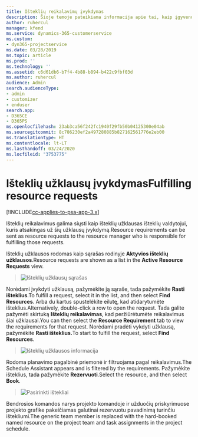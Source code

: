 ```yaml
---
title: Išteklių reikalavimų įvykdymas
description: Šioje temoje pateikiama informacija apie tai, kaip įgyvendinti išteklių reikalavimus.
author: ruhercul
manager: kfend
ms.service: dynamics-365-customerservice
ms.custom:
- dyn365-projectservice
ms.date: 03/28/2019
ms.topic: article
ms.prod: ''
ms.technology: ''
ms.assetid: c6d61db6-b7f4-4b88-b894-b422c9fbf03d
ms.author: ruhercul
audience: Admin
search.audienceType:
- admin
- customizer
- enduser
search.app:
- D365CE
- D365PS
ms.openlocfilehash: 23ab3ca56f242fc1940f29fb50b04125300e04ab
ms.sourcegitcommit: 8c786230ef2a497280885b827162561776e2eb00
ms.translationtype: HT
ms.contentlocale: lt-LT
ms.lasthandoff: 03/24/2020
ms.locfileid: "3753775"
---
```

# <a name="fulfilling-resource-requests"></a><span data-ttu-id="7693a-103">Išteklių užklausų įvykdymas</span><span class="sxs-lookup"><span data-stu-id="7693a-103">Fulfilling resource requests</span></span>

[!INCLUDE[cc-applies-to-psa-app-3.x](../includes/cc-applies-to-psa-app-3x.md)]

<span data-ttu-id="7693a-104">Išteklių reikalavimus galima siųsti kaip išteklių užklausas išteklių valdytojui, kuris atsakingas už šių užklausų įvykdymą.</span><span class="sxs-lookup"><span data-stu-id="7693a-104">Resource requirements can be sent as resource requests to the resource manager who is responsible for fulfilling those requests.</span></span>

<span data-ttu-id="7693a-105">Išteklių užklausos rodomas kaip sąrašas rodinyje **Aktyvios išteklių užklausos**.</span><span class="sxs-lookup"><span data-stu-id="7693a-105">Resource requests are shown as a list in the **Active Resource Requests** view.</span></span>

> ![Išteklių užklausų sąrašas](media/Resource-Management-image59.png)

<span data-ttu-id="7693a-107">Norėdami įvykdyti užklausą, pažymėkite ją sąraše, tada pažymėkite **Rasti išteklius**.</span><span class="sxs-lookup"><span data-stu-id="7693a-107">To fulfill a request, select it in the list, and then select **Find Resources**.</span></span> <span data-ttu-id="7693a-108">Arba du kartus spustelėkite eilutę, kad atidarytumėte išteklius.</span><span class="sxs-lookup"><span data-stu-id="7693a-108">Alternatively, double-click a row to open the request.</span></span> <span data-ttu-id="7693a-109">Tada galite pažymėti skirtuką **Išteklių reikalavimas**, kad peržiūrėtumėte reikalavimus šiai užklausai.</span><span class="sxs-lookup"><span data-stu-id="7693a-109">You can then select the **Resource Requirement** tab to view the requirements for that request.</span></span> <span data-ttu-id="7693a-110">Norėdami pradėti vykdyti užklausą, pažymėkite **Rasti išteklius.**</span><span class="sxs-lookup"><span data-stu-id="7693a-110">To start to fulfill the request, select **Find Resources**.</span></span>

> ![Išteklių užklausos informacija](media/Resource-Management-image60.png)

<span data-ttu-id="7693a-112">Rodoma planavimo pagalbinė priemonė ir filtruojama pagal reikalavimus.</span><span class="sxs-lookup"><span data-stu-id="7693a-112">The Schedule Assistant appears and is filtered by the requirements.</span></span> <span data-ttu-id="7693a-113">Pažymėkite išteklius, tada pažymėkite **Rezervuoti**.</span><span class="sxs-lookup"><span data-stu-id="7693a-113">Select the resource, and then select **Book**.</span></span>

> ![Pasirinkti ištekliai](media/Resource-Management-image61.png)

<span data-ttu-id="7693a-115">Bendrosios komandos narys projekto komandoje ir užduočių priskyrimuose projekto grafike pakeičiamas galutinai rezervuotu pavadinimą turinčiu ištekliumi.</span><span class="sxs-lookup"><span data-stu-id="7693a-115">The generic team member is replaced with the hard-booked named resource on the project team and task assignments in the project schedule.</span></span>

